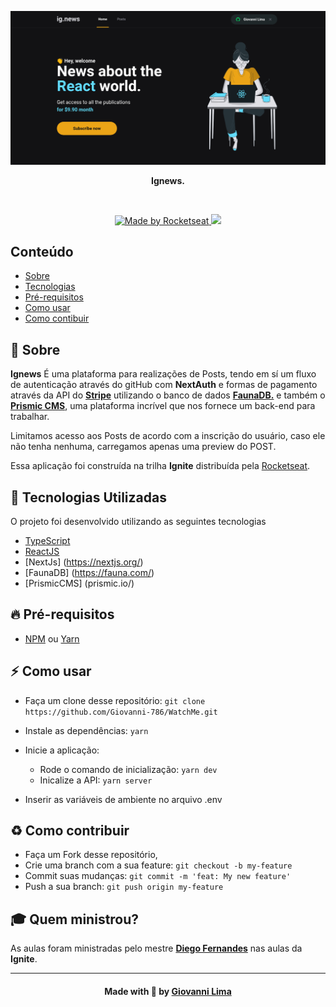 <p align="center">
  <img src=".github/ignews.png" alt="to-do" />
</p>

<p align="center">
  <b>Ignews.</b>
</p>

<br />

<p align="center">
  <a href="https://rocketseat.com.br/" target="_blank">
    <img alt="Made by Rocketseat" src="https://img.shields.io/badge/made%20by-Rocketseat-%2300c7c7">
  </a>
    <img src="https://img.shields.io/badge/languages-2-blue">
</p>

## Conteúdo

- [Sobre](#sobre)
- [Tecnologias](#tecnologias)
- [Pré-requisitos](#pre-requisitos)
- [Como usar](#como-usar)
- [Como contibuir](#como-contribuir)

<a id="sobre"></a>

## :bookmark: Sobre

<strong>Ignews</strong> É uma plataforma para realizações de Posts, tendo em sí um fluxo de autenticação através do gitHub com <strong>NextAuth</strong> e formas de pagamento através da API do <strong><a href="https://stripe.com/">Stripe<a></strong> utilizando o banco de dados <strong><a href="https://fauna.com/">FaunaDB.</a></strong> e também o <strong><a href="https://prismic.io/">Prismic CMS</a></strong>, uma plataforma incrível que nos fornece um back-end para trabalhar. 

Limitamos acesso aos Posts de acordo com a inscrição do usuário, caso ele não tenha nenhuma, carregamos apenas uma preview do POST.

Essa aplicação foi construída na trilha <strong>Ignite</strong> distribuída pela [Rocketseat](https://rocketseat.com.br/).



<a id="tecnologias-utilizadas"></a>

## :rocket: Tecnologias Utilizadas

O projeto foi desenvolvido utilizando as seguintes tecnologias

- [TypeScript](https://www.typescriptlang.org/)
- [ReactJS](https://reactjs.org/)
- [NextJs] (https://nextjs.org/)
- [FaunaDB] (https://fauna.com/)
- [PrismicCMS] (prismic.io/)


<a id="pre-requisitos"></a>

## :fire: **Pré-requisitos**

- [NPM](https://www.npmjs.com/) ou [Yarn](https://yarnpkg.com/)

<a id="como-usar"></a>

## :zap: Como usar

- Faça um clone desse repositório: 
`git clone https://github.com/Giovanni-786/WatchMe.git`

- Instale as dependências: `yarn`
- Inicie a aplicação:
    - Rode o comando de inicialização: `yarn dev`
    - Inicalize a API: `yarn server`

- Inserir as variáveis de ambiente no arquivo .env
<a id="como-contribuir"></a>

## :recycle: Como contribuir

- Faça um Fork desse repositório,
- Crie uma branch com a sua feature: `git checkout -b my-feature`
- Commit suas mudanças: `git commit -m 'feat: My new feature'`
- Push a sua branch: `git push origin my-feature`

## :mortar_board: Quem ministrou?

As aulas foram ministradas pelo mestre **[Diego Fernandes](https://github.com/diego3g)** nas aulas da **Ignite**.

---

<h4 align=center>Made with 💙 by <a href="https://www.linkedin.com/in/giovanni-sena/">Giovanni Lima</a></h4>

